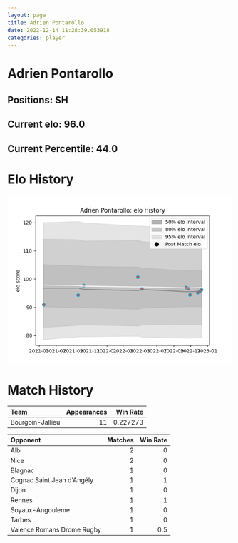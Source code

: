 ```yaml
---  
layout: page  
title: Adrien Pontarollo  
date: 2022-12-14 11:28:39.053918  
categories: player  
---
```

# Adrien Pontarollo

## Positions: SH

## Current elo: 96.0

## Current Percentile: 44.0

# Elo History


![elo history](history_AdrienPontarollo.png)
# Match History


| Team             |   Appearances |   Win Rate |
|:-----------------|--------------:|-----------:|
| Bourgoin-Jallieu |            11 |   0.227273 |

| Opponent                   |   Matches |   Win Rate |
|:---------------------------|----------:|-----------:|
| Albi                       |         2 |        0   |
| Nice                       |         2 |        0   |
| Blagnac                    |         1 |        0   |
| Cognac Saint Jean d'Angély |         1 |        1   |
| Dijon                      |         1 |        0   |
| Rennes                     |         1 |        1   |
| Soyaux-Angouleme           |         1 |        0   |
| Tarbes                     |         1 |        0   |
| Valence Romans Drome Rugby |         1 |        0.5 |